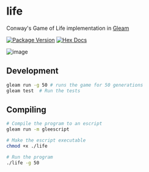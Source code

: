 # life

Conway's Game of Life implementation in [Gleam](https://gleam.run)

[![Package Version](https://img.shields.io/hexpm/v/life)](https://hex.pm/packages/life)
[![Hex Docs](https://img.shields.io/badge/hex-docs-ffaff3)](https://hexdocs.pm/life/)


![image](https://github.com/alanrsoares/gleam-of-life/assets/273334/f5548c0d-731c-453e-ba50-e6a2efc5a88d)


## Development

```sh
gleam run -g 50 # runs the game for 50 generations
gleam test  # Run the tests
```

## Compiling

```sh
# Compile the program to an escript
gleam run -m gleescript

# Make the escript executable
chmod +x ./life

# Run the program
./life -g 50
```
